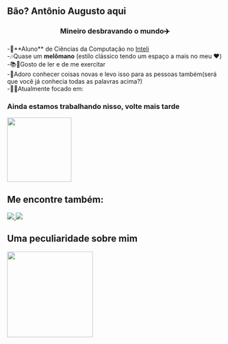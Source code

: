 ## Bão? Antônio Augusto aqui

<h3 align="center"> Mineiro desbravando o mundo✈️</h3>
-👤**Aluno** de Ciências da Computação no <a href="https://www.inteli.edu.br/">Inteli</a> <br>                                                                                                                  
-🎶Quase um <b>melômano</b> (estilo clássico tendo um espaço a mais no meu ❤️)<br>      
-📚🏀Gosto de ler e de me exercitar<br>                  
-🔎Adoro conhecer coisas novas e levo isso para as pessoas também(será que você já conhecia todas as palavras acima?)<br>                            
-👨‍💻Atualmente focado em:<br>    

 ### Ainda estamos trabalhando nisso, volte mais tarde
 <img width="150" src="https://media.istockphoto.com/id/1310718624/pt/foto/smiley.jpg?s=1024x1024&w=is&k=20&c=AmvkqrX-dVAU4ijnOxSOzttXPskmCMyyU7pFggtenwY=">  
 
 ## Me encontre também:
 <a href="https://www.instagram.com/antonioatra">
<img src="https://img.shields.io/badge/-Instagram-%23E4405F?style=for-the-badge&logo=instagram&logoColor=white">
</a>
<a href="mailto:aatra8@gmail.com">
 <img src="https://img.shields.io/badge/Gmail-333333?style=for-the-badge&logo=gmail&logoColor=red">
</a>

<h2>Uma peculiaridade sobre mim</h3> <img a width="200" src="https://i.gifer.com/Nry4.gif">

